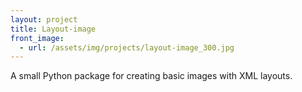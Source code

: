 ```yaml
---
layout: project
title: Layout-image
front_image:
  - url: /assets/img/projects/layout-image_300.jpg
---
```


A small Python package for creating basic images with XML layouts.